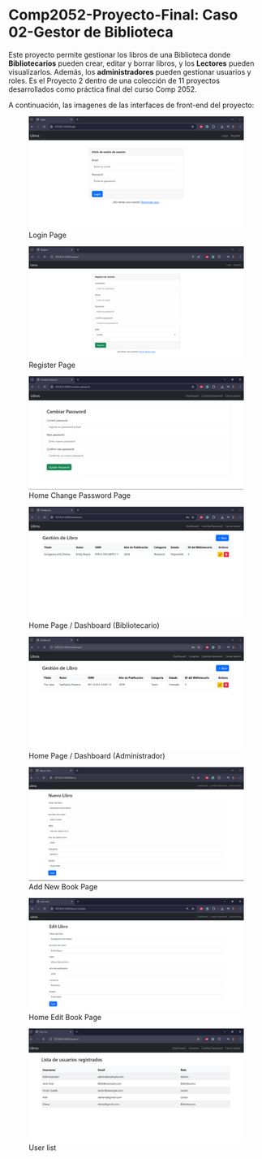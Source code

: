 # Comp2052-Proyecto-Final: Caso 02-Gestor de Biblioteca

Este proyecto permite gestionar los libros de una Biblioteca donde **Bibliotecarios** pueden crear, editar y borrar libros, y los **Lectores** pueden visualizarlos. Además, los **administradores** pueden gestionar usuarios y roles. Es el Proyecto 2 dentro de una colección de 11 proyectos desarrollados como práctica final del curso Comp 2052.

A continuación, las imagenes de las interfaces de front-end del proyecto:

<figure class="image">
   <img src="images/login.png" alt="Login Form">
   <figcaption>Login Page</figcaption>
</figure>

<figure class="image">
   <img src="images/registrarse.png" alt="Register Form">
   <figcaption>Register Page</figcaption>
</figure>

<figure class="image">
   <img src="images/cambiar password.png" alt="Change Form">
   <figcaption>Home Change Password Page </figcaption>
</figure>

<figure class="image">
   <img src="images/biblitecario-view.png" alt="Dashboard(bibliotecario)">
   <figcaption>Home Page / Dashboard (Bibliotecario) </figcaption>
</figure>

<figure class="image">
   <img src="images/admin view.png" alt="Dashboard(admin)">
   <figcaption>Home Page / Dashboard (Administrador) </figcaption>
</figure>

<figure class="image">
   <img src="images/nuevo libro.png" alt="NewBookPage">
   <figcaption>Add New Book Page </figcaption>
</figure>

<figure class="image">
   <img src="images/edit libro.png" alt="EditPage">
   <figcaption>Home Edit Book Page </figcaption>
</figure>

<figure class="image">
   <img src="images/users.png" alt="User List">
   <figcaption>User list</figcaption>
</figure>
